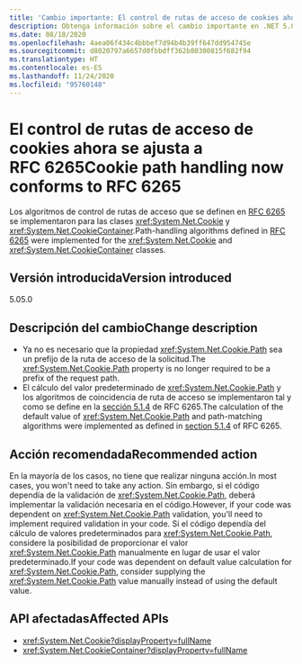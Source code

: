 ```yaml
---
title: 'Cambio importante: El control de rutas de acceso de cookies ahora se ajusta a RFC 6265'
description: Obtenga información sobre el cambio importante en .NET 5.0 donde se han implementado los algoritmos de control de rutas de acceso definidos en RFC 6265 para las clases Cookie y CookieContainer.
ms.date: 08/18/2020
ms.openlocfilehash: 4aea06f434c4bbbef7d94b4b39ff647dd954745e
ms.sourcegitcommit: d8020797a6657d0fbbdff362b80300815f682f94
ms.translationtype: HT
ms.contentlocale: es-ES
ms.lasthandoff: 11/24/2020
ms.locfileid: "95760148"
---
```

# <a name="cookie-path-handling-now-conforms-to-rfc-6265"></a><span data-ttu-id="5e067-103">El control de rutas de acceso de cookies ahora se ajusta a RFC 6265</span><span class="sxs-lookup"><span data-stu-id="5e067-103">Cookie path handling now conforms to RFC 6265</span></span>

<span data-ttu-id="5e067-104">Los algoritmos de control de rutas de acceso que se definen en [RFC 6265](https://tools.ietf.org/html/rfc6265) se implementaron para las clases <xref:System.Net.Cookie> y <xref:System.Net.CookieContainer>.</span><span class="sxs-lookup"><span data-stu-id="5e067-104">Path-handling algorithms defined in [RFC 6265](https://tools.ietf.org/html/rfc6265) were implemented for the <xref:System.Net.Cookie> and <xref:System.Net.CookieContainer> classes.</span></span>

## <a name="version-introduced"></a><span data-ttu-id="5e067-105">Versión introducida</span><span class="sxs-lookup"><span data-stu-id="5e067-105">Version introduced</span></span>

<span data-ttu-id="5e067-106">5.0</span><span class="sxs-lookup"><span data-stu-id="5e067-106">5.0</span></span>

## <a name="change-description"></a><span data-ttu-id="5e067-107">Descripción del cambio</span><span class="sxs-lookup"><span data-stu-id="5e067-107">Change description</span></span>

- <span data-ttu-id="5e067-108">Ya no es necesario que la propiedad <xref:System.Net.Cookie.Path> sea un prefijo de la ruta de acceso de la solicitud.</span><span class="sxs-lookup"><span data-stu-id="5e067-108">The <xref:System.Net.Cookie.Path> property is no longer required to be a prefix of the request path.</span></span>
- <span data-ttu-id="5e067-109">El cálculo del valor predeterminado de <xref:System.Net.Cookie.Path> y los algoritmos de coincidencia de ruta de acceso se implementaron tal y como se define en la [sección 5.1.4](https://tools.ietf.org/html/rfc6265#section-5.1.4) de RFC 6265.</span><span class="sxs-lookup"><span data-stu-id="5e067-109">The calculation of the default value of <xref:System.Net.Cookie.Path> and path-matching algorithms were implemented as defined in [section 5.1.4](https://tools.ietf.org/html/rfc6265#section-5.1.4) of RFC 6265.</span></span>

## <a name="recommended-action"></a><span data-ttu-id="5e067-110">Acción recomendada</span><span class="sxs-lookup"><span data-stu-id="5e067-110">Recommended action</span></span>

<span data-ttu-id="5e067-111">En la mayoría de los casos, no tiene que realizar ninguna acción.</span><span class="sxs-lookup"><span data-stu-id="5e067-111">In most cases, you won't need to take any action.</span></span> <span data-ttu-id="5e067-112">Sin embargo, si el código dependía de la validación de <xref:System.Net.Cookie.Path>, deberá implementar la validación necesaria en el código.</span><span class="sxs-lookup"><span data-stu-id="5e067-112">However, if your code was dependent on <xref:System.Net.Cookie.Path> validation, you'll need to implement required validation in your code.</span></span> <span data-ttu-id="5e067-113">Si el código dependía del cálculo de valores predeterminados para <xref:System.Net.Cookie.Path>, considere la posibilidad de proporcionar el valor <xref:System.Net.Cookie.Path> manualmente en lugar de usar el valor predeterminado.</span><span class="sxs-lookup"><span data-stu-id="5e067-113">If your code was dependent on default value calculation for <xref:System.Net.Cookie.Path>, consider supplying the <xref:System.Net.Cookie.Path> value manually instead of using the default value.</span></span>

## <a name="affected-apis"></a><span data-ttu-id="5e067-114">API afectadas</span><span class="sxs-lookup"><span data-stu-id="5e067-114">Affected APIs</span></span>

- <xref:System.Net.Cookie?displayProperty=fullName>
- <xref:System.Net.CookieContainer?displayProperty=fullName>

<!--

### Affected APIs

- `T:System.Net.Cookie`
- `T:System.Net.CookieContainer`

### Category

Networking

-->
